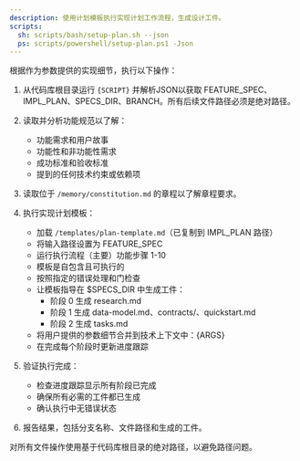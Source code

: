 ```yaml
---
description: 使用计划模板执行实现计划工作流程，生成设计工件。
scripts:
  sh: scripts/bash/setup-plan.sh --json
  ps: scripts/powershell/setup-plan.ps1 -Json
---
```


根据作为参数提供的实现细节，执行以下操作：

1. 从代码库根目录运行 `{SCRIPT}` 并解析JSON以获取 FEATURE_SPEC、IMPL_PLAN、SPECS_DIR、BRANCH。所有后续文件路径必须是绝对路径。
2. 读取并分析功能规范以了解：
   - 功能需求和用户故事
   - 功能性和非功能性需求
   - 成功标准和验收标准
   - 提到的任何技术约束或依赖项

3. 读取位于 `/memory/constitution.md` 的章程以了解章程要求。

4. 执行实现计划模板：
   - 加载 `/templates/plan-template.md`（已复制到 IMPL_PLAN 路径）
   - 将输入路径设置为 FEATURE_SPEC
   - 运行执行流程（主要）功能步骤 1-10
   - 模板是自包含且可执行的
   - 按照指定的错误处理和门检查
   - 让模板指导在 $SPECS_DIR 中生成工件：
     * 阶段 0 生成 research.md
     * 阶段 1 生成 data-model.md、contracts/、quickstart.md
     * 阶段 2 生成 tasks.md
   - 将用户提供的参数细节合并到技术上下文中：{ARGS}
   - 在完成每个阶段时更新进度跟踪

5. 验证执行完成：
   - 检查进度跟踪显示所有阶段已完成
   - 确保所有必需的工件都已生成
   - 确认执行中无错误状态

6. 报告结果，包括分支名称、文件路径和生成的工件。

对所有文件操作使用基于代码库根目录的绝对路径，以避免路径问题。